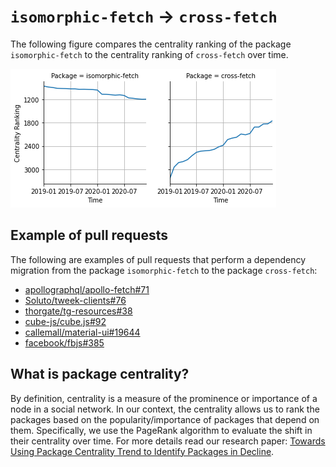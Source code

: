 # `isomorphic-fetch` -> `cross-fetch`

The following figure compares the centrality ranking of the package `isomorphic-fetch` to the centrality ranking of `cross-fetch` over time.

![compare the centrality ranking of the package isomorphic-fetch to the package cross-fetch](./figs/isomorphic-fetch_cross-fetch.png)

## Example of pull requests

The following are examples of pull requests that perform a dependency migration from the package `isomorphic-fetch` to the package `cross-fetch`:

- [apollographql/apollo-fetch#71](https://github.com/apollographql/apollo-fetch/pull/71)
- [Soluto/tweek-clients#76](https://github.com/Soluto/tweek-clients/pull/76)
- [thorgate/tg-resources#38](https://github.com/thorgate/tg-resources/pull/38)
- [cube-js/cube.js#92](https://github.com/cube-js/cube.js/pull/92)
- [callemall/material-ui#19644](https://github.com/callemall/material-ui/pull/19644)
- [facebook/fbjs#385](https://github.com/facebook/fbjs/pull/385)

## What is package centrality?

By definition, centrality is a measure of the prominence or importance of a node in a social network.
In our context, the centrality allows us to rank the packages based on the popularity/importance of packages that depend on them.
Specifically, we use the PageRank algorithm to evaluate the shift in their centrality over time.
For more details read our research paper: [Towards Using Package Centrality Trend to Identify Packages in Decline](https://arxiv.org/abs/2107.10168).
